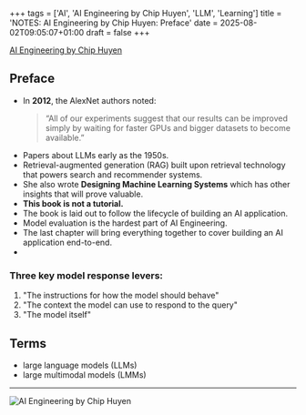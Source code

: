 +++
tags = ['AI', 'AI Engineering by Chip Huyen', 'LLM', 'Learning']
title = 'NOTES: AI Engineering by Chip Huyen: Preface'
date = 2025-08-02T09:05:07+01:00
draft = false
+++

[AI Engineering by Chip Huyen](https://www.oreilly.com/library/view/ai-engineering/9781098166298/)

## Preface

- In **2012**, the AlexNet authors noted:
  > “All of our experiments suggest that our results can be improved simply by waiting for faster GPUs and bigger datasets to become available.”
- Papers about LLMs early as the 1950s.
- Retrieval-augmented generation (RAG) built upon retrieval technology that powers search and recommender systems.
- She also wrote **Designing Machine Learning Systems** which has other insights that will prove valuable.
- **This book is not a tutorial.**
- The book is laid out to follow the lifecycle of building an AI application.
- Model evaluation is the hardest part of AI Engineering.
- The last chapter will bring everything together to cover building an AI application end-to-end.
-

### Three key model response levers:

1. "The instructions for how the model should behave"
2. "The context the model can use to respond to the query"
3. "The model itself"

## Terms

- large language models (LLMs)
- large multimodal models (LMMs)

---

![AI Engineering by Chip Huyen](https://www.oreilly.com/covers/urn:orm:book:9781098166298/400w/)
